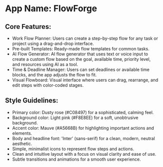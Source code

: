 # **App Name**: FlowForge

## Core Features:

- Work Flow Planner: Users can create a step-by-step flow for any task or project using a drag-and-drop interface.
- Pre-built Templates: Ready-made flow templates for common tasks.
- AI Flow Generator: AI flow generator that uses text or voice input to create a custom flow based on the goal, available time, priority level, and resources using AI as a tool.
- Time & Deadline Manager: Users can set deadlines or available time blocks, and the app adjusts the flow to fit.
- Visual Flowboard: Visual interface where users can drag, rearrange, and edit steps with color-coded stages.

## Style Guidelines:

- Primary color: Dusty rose (#C08497) for a sophisticated, calming feel.
- Background color: Light pink (#F8E8EE) for a soft, unobtrusive background.
- Accent color: Mauve (#A5668B) for highlighting important actions and elements.
- Body and headline font: 'Inter' (sans-serif) for a clean, modern, neutral aesthetic.
- Simple, minimalist icons to represent flow steps and actions.
- Clean and intuitive layout with a focus on visual clarity and ease of use.
- Subtle transitions and animations for a smooth user experience.